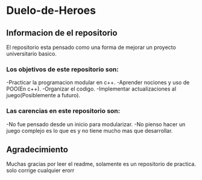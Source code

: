 # Duelo-de-Heroes

## Informacion de el repositorio
El repositorio esta pensado como una forma de mejorar un proyecto universitario basico.

### Los objetivos de este repositorio son:
  -Practicar la programacion modular en c++.
  -Aprender nociones y uso de POO(En c++).
  -Organizar el codigo.
  -Implementar actualizaciones al juego(Posiblemente a futuro).

### Las carencias en este repositorio son:
  -No fue pensado desde un inicio para modularizar.
  -No pienso hacer un juego complejo es lo que es y no tiene mucho mas que desarrollar.

## Agradecimiento
Muchas gracias por leer el readme, solamente es un repositorio de practica.
solo corrige cualquier erorr
